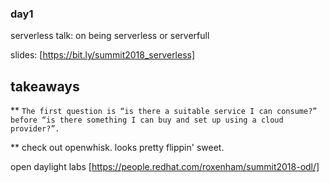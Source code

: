 ### day1

serverless talk: on being serverless or serverfull

slides: [https://bit.ly/summit2018_serverless]

## takeaways

** ```The first question is “is there a suitable service I can consume?” before “is there something I can buy and set up using a cloud provider?”. ```

** check out openwhisk. looks pretty flippin' sweet. 


open daylight labs
[https://people.redhat.com/roxenham/summit2018-odl/]
